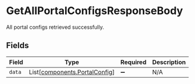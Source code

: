# GetAllPortalConfigsResponseBody

All portal configs retrieved successfully.


## Fields

| Field                                                                | Type                                                                 | Required                                                             | Description                                                          |
| -------------------------------------------------------------------- | -------------------------------------------------------------------- | -------------------------------------------------------------------- | -------------------------------------------------------------------- |
| `data`                                                               | List[[components.PortalConfig](../../models/shared/portalconfig.md)] | :heavy_minus_sign:                                                   | N/A                                                                  |